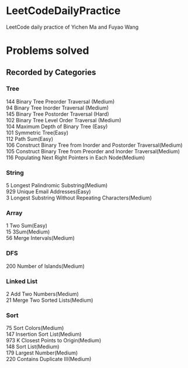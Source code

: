 # LeetCodeDailyPractice
LeetCode daily practice of Yichen Ma and Fuyao Wang

# Problems solved
## Recorded by Categories 
### Tree
 144 Binary Tree Preorder Traversal (Medium)  
 94 Binary Tree Inorder Traversal (Medium)  
 145 Binary Tree Postorder Traversal (Hard)  
 102 Binary Tree Level Order Traversal (Medium)  
 104 Maximum Depth of Binary Tree (Easy)  
 101 Symmetric Tree(Easy)  
 112 Path Sum(Easy)  
 106 Construct Binary Tree from Inorder and Postorder Traversal(Medium)   
 105 Construct Binary Tree from Preorder and Inorder Traversal(Medium)  
 116 Populating Next Right Pointers in Each Node(Medium)  
 
 ### String
 5 Longest Palindromic Substring(Medium)  
 929 Unique Email Addresses(Easy)  
 3 Longest Substring Without Repeating Characters(Medium)  

 ### Array
 1 Two Sum(Easy)  
 15 3Sum(Medium)  
 56 Merge Intervals(Medium)  

 ### DFS
 200 Number of Islands(Medium)  
 
 ### Linked List
  2 Add Two Numbers(Medium)  
  21 Merge Two Sorted Lists(Medium)  

 ### Sort
 75 Sort Colors(Medium)  
 147 Insertion Sort List(Medium)  
 973 K Closest Points to Origin(Medium)   
 148 Sort List(Medium)   
 179 Largest Number(Medium)  
 220 Contains Duplicate III(Medium)  

